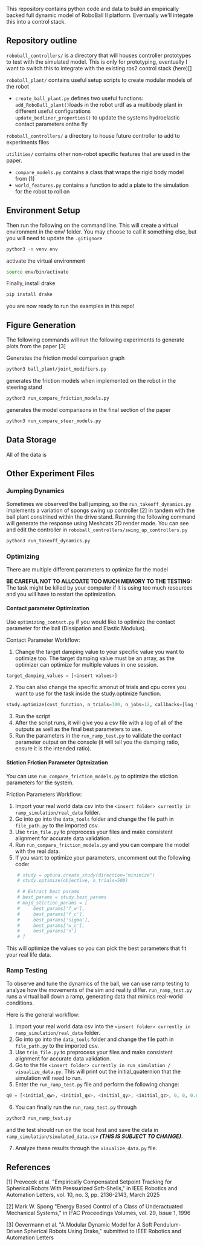 This repository contains python code and data to build an empirically backed full dynamic model of RoboBall II platform. Eventually we'll integate this into a control stack.

## Repository outline

`roboball_controllers/` is a directory that will houses controller prototypes to test with the simulated model. This is only for prototyping, eventually I want to switch this to integrate with the existing ros2 control stack (here)[]

`roboball_plant/` contains useful setup scripts to create modular models of the robot
 - `create_ball_plant.py` defines two useful functions:  
    `add_RoboBall_plant()`loads in the robot urdf as a multibody plant in different useful configurations       
    `update_bedliner_properties()` to update the systems hydroelastic contact parameters onthe fly  

`roboball_controllers/` a directory to house future controller to add to experiments files

`utilities/` contains other non-robot specific features that are used in the paper.
 - `compare_models.py` contains a class that wraps the rigid body model from [1]
 - `world_features.py` contains a function to add a plate to the simulation for the robot to roll on

## Environment Setup
Then run the following on the command line. This will create a virtual environment in the env/ folder. You may choose to call it something else, but you will need to update the `.gitignore`

```sh
python3 -m venv env
```

activate the virtual environment

```sh
source env/bin/activate
```

Finally, install drake

```sh
pip install drake
```

you are now ready to run the examples in this repo!


## Figure Generation
The following commands will run the following experiments to generate plots from the paper [3]

Generates the friction model comparison graph

```sh
python3 ball_plant/joint_modifiers.py
```
generates the friction models when implemented on the robot in the steering stand

```sh
python3 run_compare_friction_models.py
```

generates the model comparisons in the final section of the paper
```sh
python3 run_compare_steer_models.py
```

## Data Storage

All of the data is 



## Other Experiment Files

### Jumping Dynamics
Sometimes we observed the ball jumping, so the `run_takeoff_dynamics.py` implements a variation of spongs swing up controller [2] in tandem with the ball plant constrined within the drive stand. Running the following command will generate the response using Meshcats 2D render mode. You can see and edit the controller in `roboball_controllers/swing_up_controllers.py`

```sh
python3 run_takeoff_dynamics.py
```

### Optimizing 
There are multiple different parameters to optimize for the model

**BE CAREFUL NOT TO ALLCOATE TOO MUCH MEMORY TO THE TESTING:** The task might be killed by your computer if it is using too much resources and you will have to restart the optimization.

#### Contact parameter Optimization
Use `optimizing_contact.py` if you would like to optimize the contact parameter for the ball (Dissipation and Elastic Modulus).

Contact Parameter Workflow:
1. Change the target damping value to your specific value you want to optimize too. The target damping value must be an array, as the optimizer can optimize for multiple values in one session.
```python
target_damping_values = [<insert values>]
```
2. You can also change the specific amonut of trials and cpu cores you want to use for the task inside the study.optimize function. 
```python
study.optimize(cost_function, n_trials=300, n_jobs=12, callbacks=[log_trial]) # n_jobs allocates the cpu cores to parallelizes the tasks, making the tests run much synchronously.
```
3. Run the script
4. After the script runs, it will give you a csv file with a log of all of the outputs as well as the final best parameters to use.
5. Run the parameters in the `run_ramp_test.py` to validate the contact parameter output on the console (it will tell you the damping ratio, ensure it is the intended ratio).


#### Stiction Friction Parameter Optmization
You can use `run_compare_friction_models.py` to optimize the stiction parameters for the system.

Friction Parameters Workflow:
1. Import your real world data csv into the `<insert folder> currently in ramp_simulation/real_data` folder.
2. Go into go into the `data_tools` folder and change the file path in `file_path.py` to the imported csv.
3. Use `trim_file.py` to preprocess your files and make consistent alignment for accurate data validation.
4. Run `run_compare_friction_models.py` and you can compare the model with the real data.
5. If you want to optimize your parameters, uncomment out the following code:
```python
    # study = optuna.create_study(direction="minimize")
    # study.optimize(objective, n_trials=500)

    # # Extract best params
    # best_params = study.best_params
    # majd_stiction_params = [
    #     best_params['f_w'], 
    #     best_params['f_c'], 
    #     best_params['sigma'], 
    #     best_params['w_c'], 
    #     best_params['n']
    # ]
```
This will optimize the values so you can pick the best parameters that fit your real life data.

### Ramp Testing
To observe and tune the dynamics of the ball, we can use ramp testing to analyze how the movements of the sim and reality differ. `run_ramp_test.py` runs a virtual ball down a ramp, generating data that mimics real-world conditions. 

Here is the general workflow:
1. Import your real world data csv into the `<insert folder> currently in ramp_simulation/real_data` folder.
2. Go into go into the `data_tools` folder and change the file path in `file_path.py` to the imported csv.
3. Use `trim_file.py` to preprocess your files and make consistent alignment for accurate data validation.
4. Go to the file `<insert folder> currently in run_simulation / visualize_data.py`. This will print out the initial_quaternion that the simulation will need to run.
5. Enter the `run_ramp_test.py` file and perform the following change:

```python
q0 = [<initial_qw>, <initial_qx>, <initial_qy>, <initial_qz>, 0, 0, 0.675, 0, 0] 
```

6. You can finally run the `run_ramp_test.py` through 
```bash
python3 run_ramp_test.py
```
and the test should run on the local host and save the data in `ramp_simulation/simulated_data.csv` ***(THIS IS SUBJECT TO CHANGE)***. 

7. Analyze these results through the `visualize_data.py` file.


## References
[1] Prevecek et al. "Empirically Compensated Setpoint Tracking for Spherical Robots With Pressurized Soft-Shells," in IEEE Robotics and Automation Letters, vol. 10, no. 3, pp. 2136-2143, March 2025

[2] Mark W. Spong "Energy Based Control of a Class of Underactuated Mechanical Systems," in IFAC Proceedings Volumes, vol. 29, Issue 1, 1996

[3] Oevermann et al. "A Modular Dynamic Model for A Soft Pendulum-Driven Spherical
Robots Using Drake," submitted to IEEE Robotics and Automation Letters
